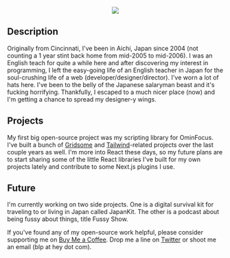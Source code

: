 <p align="center">
<img align="center" src="https://github-readme-stats-tan-xi.vercel.app/api?username=brandonpittman&show_icons=true">
</p>

## Description

Originally from Cincinnati, I've been in Aichi, Japan since 2004 (not counting a 1
year stint back home from mid-2005 to mid-2006). I was an English teach for
quite a while here and after discovering my interest in programming, I left the
easy-going life of an English teacher in Japan for the soul-crushing life of a
web (developer/designer/director). I've worn a lot of hats here. I've been to
the belly of the Japanese salaryman beast and it's fucking horrifying.
Thankfully, I escaped to a much nicer place (now) and I'm getting a chance to
spread my designer-y wings.

## Projects

My first big open-source project was my scripting library for OminFocus. I've built a bunch of [Gridsome][] and [Tailwind][]-related projects over the last
couple years as well. I'm more into React these days, so my future plans are to
start sharing some of the little React libraries I've built for my own projects
lately and contribute to some Next.js plugins I use.

## Future

I'm currently working on two side projects. One is a digital survival kit for
traveling to or living in Japan called JapanKit. The other is a podcast about
being fussy about things, title Fussy Show.

If you've found any of my open-source work helpful, please consider supporting
me on [Buy Me a Coffee][]. Drop me a line on [Twitter][] or shoot me an email (blp at
hey dot com).

[gridsome]: https://gridsome.org
[tailwind]: https://tailwindcss.com
[twitter]: https://twitter.com/brandonpittman
[buy me a coffee]: https://www.buymeacoffee.com/blp
